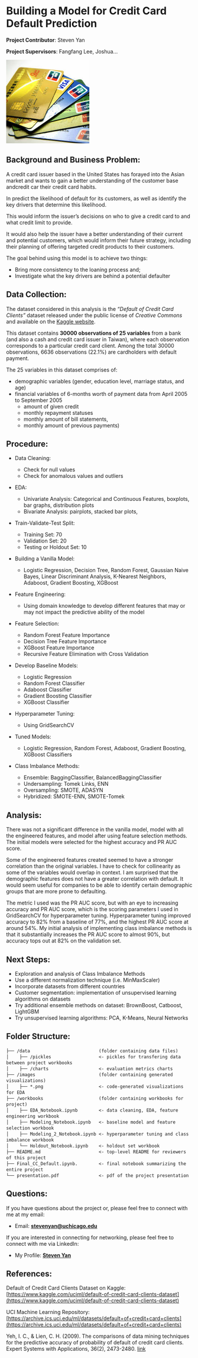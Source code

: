 # Building a Model for Credit Card Default Prediction

**Project Contributor**:  Steven Yan

**Project Supervisors**: Fangfang Lee, Joshua...


<img src="images/credit_card.jpeg">

## Background and Business Problem:

A credit card issuer based in the United States has forayed into the Asian market and wants to gain a better understanding of the customer base andcredit car their credit card habits.

In predict the likelihood of default for its customers, as well as identify the key drivers that determine this likelihood.

This would inform the issuer’s decisions on who to give a credit card to and what credit limit to provide.

It would also help the issuer have a better understanding of their current and potential customers, which would inform their future strategy, including their planning of offering targeted credit products to their customers.

The goal behind using this model is to achieve two things:

* Bring more consistency to the loaning process and;
* Investigate what the key drivers are behind a potential defaulter


## Data Collection:

The dataset considered in this analysis is the *“Default of Credit Card Clients”* dataset released under the public license of *Creative Commons* and available on the [Kaggle website](https://www.kaggle.com/uciml/default-of-credit-card-clients-dataset).

This dataset contains **30000 observations of 25 variables** from a bank (and also a cash and credit card issuer in Taiwan), where each observation corresponds to a particular credit card client. Among the total 30000 observations, 6636 observations (22.1%) are cardholders with default payment.

The 25 variables in this dataset comprises of:

- demographic variables (gender, education level, marriage status, and age)
- financial variables of 6-months worth of payment data from April 2005 to September 2005
  - amount of given credit
  - monthly repayment statuses
  - monthly amount of bill statements,
  - monthly amount of previous payments)


## Procedure:

- Data Cleaning:

  - Check for null values
  - Check for anomalous values and outliers
- EDA:

  - Univariate Analysis:  Categorical and Continuous Features, boxplots, bar graphs, distribution plots
  - Bivariate Analysis: pairplots, stacked bar plots,
- Train-Validate-Test Split:

  - Training Set: 70
  - Validation Set: 20
  - Testing or Holdout Set: 10
- Building a Vanilla Model:

  - Logistic Regression, Decision Tree, Random Forest, Gaussian Naive Bayes, Linear Discriminant Analysis, K-Nearest Neighbors, Adaboost, Gradient Boosting, XGBoost
- Feature Engineering:

  - Using domain knowledge to develop different features that may or may not impact the predictive ability of the model
- Feature Selection:

  - Random Forest Feature Importance
  - Decision Tree Feature Importance
  - XGBoost Feature Importance
  - Recursive Feature Elimination with Cross Validation
- Develop Baseline Models:

  - Logistic Regression
  - Random Forest Classifier
  - Adaboost Classifier
  - Gradient Boosting Classifier
  - XGBoost Classifier
- Hyperparameter Tuning:

  - Using GridSearchCV
- Tuned Models:

  - Logistic Regression, Random Forest, Adaboost, Gradient Boosting, XGBoost Classifiers
- Class Imbalance Methods:

  - Ensemble:  BaggingClassifier, BalancedBaggingClassifier
  - Undersampling: Tomek Links, ENN
  - Oversampling: SMOTE, ADASYN
  - Hybridized: SMOTE-ENN, SMOTE-Tomek


## Analysis:

There was not a significant difference in the vanilla model, model with all the engineered features, and model after using feature selection methods.  The initial models were selected for the highest accuracy and PR AUC score.

Some of the engineered features created seemed to have a stronger correlation than the original variables.  I have to check for collinearity as some of the variables would overlap in context.  I am surprised that the demographic features does not have a greater correlation with default.  It would seem useful for companies to be able to identify certain demographic groups that are more prone to defaulting.

The metric I used was the PR AUC score, but with an eye to increasing accuracy and PR AUC score, which is the scoring parameters I used in GridSearchCV for hyperparameter tuning. Hyperparameter tuning improved accuracy to 82% from a baseline of 77%, and the highest PR AUC score at around 54%. My initial analysis of implementing class imbalance methods is that it substantially increases the PR AUC score to almost 90%, but accuracy tops out at 82% on the validation set.



## Next Steps:

- Exploration and analysis of Class Imbalance Methods
- Use a different normalization technique (i.e. MinMaxScaler)
- Incorporate datasets from different countries
- Customer segmentation: implementation of unsupervised learning algorithms on datasets
- Try additional ensemble methods on dataset:  BrownBoost, Catboost, LightGBM
- Try unsupervised learning algorithms:   PCA, K-Means, Neural Networks


## Folder Structure:

```
├── /data                          (folder containing data files)
│    ├── /pickles                  <- pickles for transfering data between project workbooks
│    ├── /charts                   <- evaluation metrics charts
├── /images                        (folder containing generated visualizations)
│    ├── *.png                     <- code-generated visualizations for EDA
├── /workbooks                     (folder containing workbooks for project)
│    ├── EDA_Notebook.ipynb        <- data cleaning, EDA, feature engineering workbook
│    ├── Modeling_Notebook.ipynb   <- baseline model and feature selection workbook
│    ├── Modeling_2_Notebook.ipynb <- hyperparameter tuning and class imbalance workbook
│    └── Holdout_Notebook.ipynb    <- holdout set workbook
├── README.md                      <- top-level README for reviewers of this project
├── Final_CC_Default.ipynb.        <- final notebook summarizing the entire project
└── presentation.pdf               <- pdf of the project presentation

```

## Questions:

If you have questions about the project or, please feel free to connect with me at my email:

- Email: **<a href='mailto@stevenyan@uchicago.edu'>stevenyan@uchicago.edu</a>**

If you are interested in connecting for networking, please feel free to connect with me via LinkedIn:

- My Profile: **<a href='https://www.linkedin.com/in/examsherpa/'>Steven Yan</a>**


## References:

Default of Credit Card Clients Dataset on Kaggle: [https://www.kaggle.com/uciml/default-of-credit-card-clients-dataset](https://www.kaggle.com/uciml/default-of-credit-card-clients-dataset)

UCI Machine Learning Repository: [https://archive.ics.uci.edu/ml/datasets/default+of+credit+card+clients](https://archive.ics.uci.edu/ml/datasets/default+of+credit+card+clients)

Yeh, I. C., & Lien, C. H. (2009). The comparisons of data mining techniques for the predictive accuracy of probability of default of credit card clients. Expert Systems with Applications, 36(2), 2473-2480. [link](https://bradzzz.gitbooks.io/ga-seattle-dsi/content/dsi/dsi_05_classification_databases/2.1-lesson/assets/datasets/DefaultCreditCardClients_yeh_2009.pdf)
